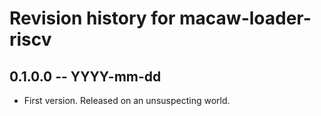 # Revision history for macaw-loader-riscv

## 0.1.0.0 -- YYYY-mm-dd

* First version. Released on an unsuspecting world.
